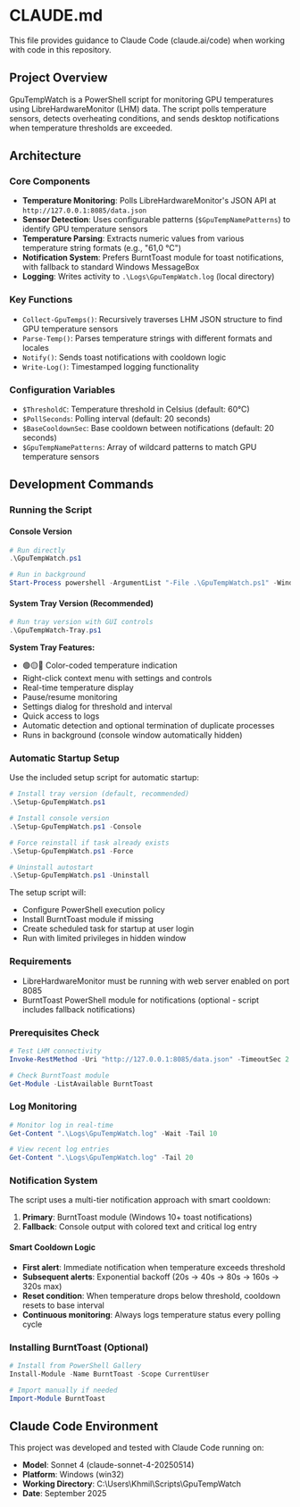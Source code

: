 # CLAUDE.md

This file provides guidance to Claude Code (claude.ai/code) when working with code in this repository.

## Project Overview

GpuTempWatch is a PowerShell script for monitoring GPU temperatures using LibreHardwareMonitor (LHM) data. The script polls temperature sensors, detects overheating conditions, and sends desktop notifications when temperature thresholds are exceeded.

## Architecture

### Core Components

- **Temperature Monitoring**: Polls LibreHardwareMonitor's JSON API at `http://127.0.0.1:8085/data.json`
- **Sensor Detection**: Uses configurable patterns (`$GpuTempNamePatterns`) to identify GPU temperature sensors
- **Temperature Parsing**: Extracts numeric values from various temperature string formats (e.g., "61,0 °C")
- **Notification System**: Prefers BurntToast module for toast notifications, with fallback to standard Windows MessageBox
- **Logging**: Writes activity to `.\Logs\GpuTempWatch.log` (local directory)

### Key Functions

- `Collect-GpuTemps()`: Recursively traverses LHM JSON structure to find GPU temperature sensors
- `Parse-Temp()`: Parses temperature strings with different formats and locales
- `Notify()`: Sends toast notifications with cooldown logic
- `Write-Log()`: Timestamped logging functionality

### Configuration Variables

- `$ThresholdC`: Temperature threshold in Celsius (default: 60°C)
- `$PollSeconds`: Polling interval (default: 20 seconds)
- `$BaseCooldownSec`: Base cooldown between notifications (default: 20 seconds)
- `$GpuTempNamePatterns`: Array of wildcard patterns to match GPU temperature sensors

## Development Commands

### Running the Script

#### Console Version
```powershell
# Run directly
.\GpuTempWatch.ps1

# Run in background
Start-Process powershell -ArgumentList "-File .\GpuTempWatch.ps1" -WindowStyle Hidden
```

#### System Tray Version (Recommended)
```powershell
# Run tray version with GUI controls
.\GpuTempWatch-Tray.ps1
```

**System Tray Features:**
- 🟢🟡🔴 Color-coded temperature indication
- Right-click context menu with settings and controls
- Real-time temperature display
- Pause/resume monitoring
- Settings dialog for threshold and interval
- Quick access to logs
- Automatic detection and optional termination of duplicate processes
- Runs in background (console window automatically hidden)

### Automatic Startup Setup
Use the included setup script for automatic startup:

```powershell
# Install tray version (default, recommended)
.\Setup-GpuTempWatch.ps1

# Install console version
.\Setup-GpuTempWatch.ps1 -Console

# Force reinstall if task already exists
.\Setup-GpuTempWatch.ps1 -Force

# Uninstall autostart
.\Setup-GpuTempWatch.ps1 -Uninstall
```

The setup script will:
- Configure PowerShell execution policy
- Install BurntToast module if missing
- Create scheduled task for startup at user login
- Run with limited privileges in hidden window

### Requirements
- LibreHardwareMonitor must be running with web server enabled on port 8085
- BurntToast PowerShell module for notifications (optional - script includes fallback notifications)

### Prerequisites Check
```powershell
# Test LHM connectivity
Invoke-RestMethod -Uri "http://127.0.0.1:8085/data.json" -TimeoutSec 2

# Check BurntToast module
Get-Module -ListAvailable BurntToast
```

### Log Monitoring
```powershell
# Monitor log in real-time
Get-Content ".\Logs\GpuTempWatch.log" -Wait -Tail 10

# View recent log entries
Get-Content ".\Logs\GpuTempWatch.log" -Tail 20
```

### Notification System
The script uses a multi-tier notification approach with smart cooldown:

1. **Primary**: BurntToast module (Windows 10+ toast notifications)
2. **Fallback**: Console output with colored text and critical log entry

#### Smart Cooldown Logic
- **First alert**: Immediate notification when temperature exceeds threshold
- **Subsequent alerts**: Exponential backoff (20s → 40s → 80s → 160s → 320s max)
- **Reset condition**: When temperature drops below threshold, cooldown resets to base interval
- **Continuous monitoring**: Always logs temperature status every polling cycle

### Installing BurntToast (Optional)
```powershell
# Install from PowerShell Gallery
Install-Module -Name BurntToast -Scope CurrentUser

# Import manually if needed
Import-Module BurntToast
```

## Claude Code Environment
This project was developed and tested with Claude Code running on:
- **Model**: Sonnet 4 (claude-sonnet-4-20250514)
- **Platform**: Windows (win32)
- **Working Directory**: C:\Users\Khmil\Scripts\GpuTempWatch
- **Date**: September 2025